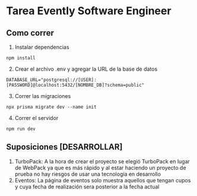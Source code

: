 # Tarea Evently Software Engineer

## Como correr

1. Instalar dependencias
````
npm install
````

2. Crear el archivo .env y agregar la URL de la base de datos
```
DATABASE_URL="postgresql://[USER]:[PASSWORD]@localhost:5432/[NOMBRE_DB]?schema=public"
```

3. Correr las migraciones
```
npx prisma migrate dev --name init
```

4. Correr el servidor
```
npm run dev
```

## Suposiciones [DESARROLLAR]

1. TurboPack: A la hora de crear el proyecto se elegió TurboPack en lugar de WebPack ya que es más rápido y al estar haciendo un proyecto de prueba no hay riesgos de usar una tecnología en desarrollo
2. Eventos: La página de eventos solo muestra aquellos que tengan cupos y cuya fecha de realización sera posterior a la fecha actual